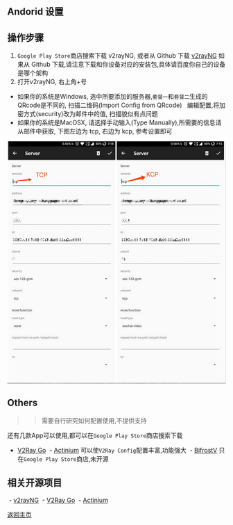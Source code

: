 ## Andorid 设置

## 操作步骤

1. `Google Play Store`商店搜索下载 v2rayNG, 或者从 Github 下载 [v2rayNG](https://github.com/2dust/v2rayNG/releases)
  如果从 Github 下载,请注意下载和你设备对应的安装包,具体请百度你自己的设备是哪个架构
2. 打开v2rayNG, 右上角+号
 - 如果你的系统是Windows, 选中所要添加的服务器,`套餐一`和`套餐二`生成的QRcode是不同的, 扫描二维码(Import Config from QRcode) 
   编辑配置,将加密方式(security)改为邮件中的值, 扫描貌似有点问题
 - 如果你的系统是MacOSX, 请选择手动输入(Type Manually),所需要的信息请从邮件中获取, 下图左边为 tcp, 右边为 kcp, 参考设置即可
 
 ![v2rayNG_settings](pics/v2rayNG_settings.jpg)

## Others

>> 需要自行研究如何配置使用,不提供支持

还有几款App可以使用,都可以在`Google Play Store`商店搜索下载
  
  - [V2Ray Go](https://github.com/xiaokangwang/V2RayGO)
  - [Actinium](https://github.com/V2Ray-Android/Actinium) 可以使`V2Ray Config`配置丰富,功能强大
  - [BifrostV](https://play.google.com/store/apps/details?id=com.github.dawndiy.bifrostv) 只在`Google Play Store`商店,未开源
  
## 相关开源项目

  - [v2rayNG](https://github.com/2dust/v2rayNG) 
  - [V2Ray Go](https://github.com/xiaokangwang/V2RayGO) 
  - [Actinium](https://github.com/V2Ray-Android/Actinium)
 
[返回主页](README.md)
